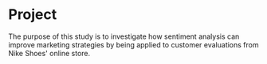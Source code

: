 # Project

The purpose of this study is to investigate how sentiment analysis can improve marketing strategies by being applied to customer evaluations from Nike Shoes' online store.

